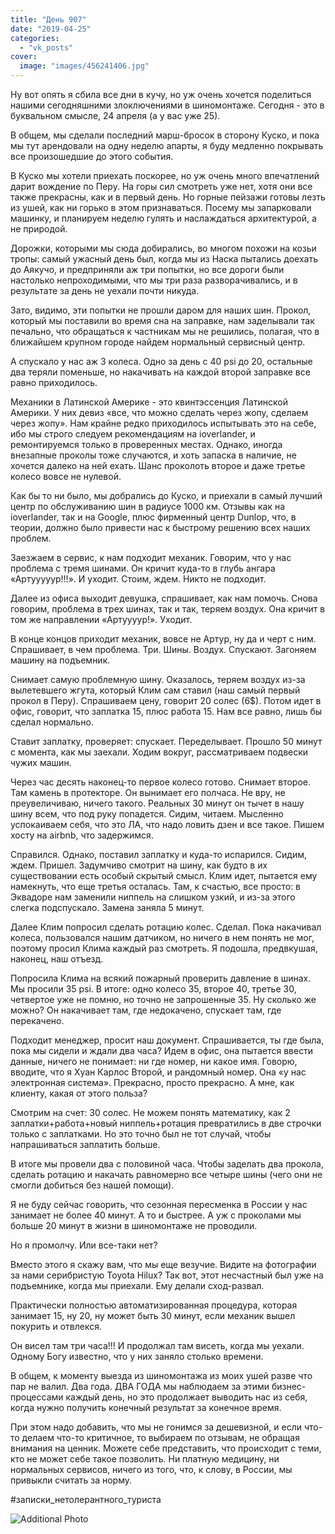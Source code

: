 ```yaml
---
title: "День 907"
date: "2019-04-25"
categories: 
  - "vk_posts"
cover:
  image: "images/456241406.jpg"
---
```


Ну вот опять я сбила все дни в кучу, но уж очень хочется поделиться нашими сегодняшними злоключениями в шиномонтаже. Сегодня - это в буквальном смысле, 24 апреля (а у вас уже 25).

В общем, мы сделали последний марш-бросок в сторону Куско, и пока мы тут арендовали на одну неделю апарты, я буду медленно покрывать все произошедшие до этого события.

<!--more-->

В Куско мы хотели приехать поскорее, но уж очень много впечатлений дарит вождение по Перу. На горы сил смотреть уже нет, хотя они все также прекрасны, как и в первый день. Но горные пейзажи готовы лезть из ушей, как ни горько в этом признаваться. Посему мы запарковали машинку, и планируем неделю гулять и наслаждаться архитектурой, а не природой.

Дорожки, которыми мы сюда добирались, во многом похожи на козьи тропы: самый ужасный день был, когда мы из Наска пытались доехать до Аякучо, и предприняли аж три попытки, но все дороги были настолько непроходимыми, что мы три раза разворачивались, и в результате за день не уехали почти никуда.

Зато, видимо, эти попытки не прошли даром для наших шин. Прокол, который мы поставили во время сна на заправке, нам заделывали так печально, что обращаться к частникам мы не решились, полагая, что в ближайшем крупном городе найдем нормальный сервисный центр.

А спускало у нас аж 3 колеса. Одно за день с 40 psi до 20, остальные два теряли поменьше, но накачивать на каждой второй заправке все равно приходилось.

Механики в Латинской Америке - это квинтэссенция Латинской Америки. У них девиз «все, что можно сделать через жопу, сделаем через жопу». Нам крайне редко приходилось испытывать это на себе, ибо мы строго следуем рекомендациям на ioverlander, и ремонтируемся только в проверенных местах. Однако, иногда внезапные проколы тоже случаются, и хоть запаска в наличие, не хочется далеко на ней ехать. Шанс проколоть второе и даже третье колесо вовсе не нулевой.

Как бы то ни было, мы добрались до Куско, и приехали в самый лучший центр по обслуживанию шин в радиусе 1000 км. Отзывы как на ioverlander, так и на Google, плюс фирменный центр Dunlop, что, в теории, должно было привести нас к быстрому решению всех наших проблем.

Заезжаем в сервис, к нам подходит механик. Говорим, что у нас проблема с тремя шинами. Он кричит куда-то в глубь ангара «Артууууур!!!». И уходит. Стоим, ждем. Никто не подходит.

Далее из офиса выходит девушка, спрашивает, как нам помочь. Снова говорим, проблема в трех шинах, так и так, теряем воздух. Она кричит в том же направлении «Артуууур!». Уходит.

В конце концов приходит механик, вовсе не Артур, ну да и черт с ним. Спрашивает, в чем проблема. Три. Шины. Воздух. Спускают. Загоняем машину на подъемник.

Снимает самую проблемную шину. Оказалось, теряем воздух из-за вылетевшего жгута, который Клим сам ставил (наш самый первый прокол в Перу). Спрашиваем цену, говорит 20 солес (6$). Потом идет в офис, говорит, что заплатка 15, плюс работа 15. Нам все равно, лишь бы сделал нормально.

Ставит заплатку, проверяет: спускает. Переделывает. Прошло 50 минут с момента, как мы заехали. Ходим вокруг, рассматриваем подвески чужих машин.

Через час десять наконец-то первое колесо готово. Снимает второе. Там камень в протекторе. Он вынимает его полчаса. Не вру, не преувеличиваю, ничего такого. Реальных 30 минут он тычет в нашу шину всем, что под руку попадется. Сидим, читаем. Мысленно успокаиваем себя, что это ЛА, что надо ловить дзен и все такое. Пишем хосту на airbnb, что задержимся.

Справился. Однако, поставил заплатку и куда-то испарился. Сидим, ждем. Пришел. Задумчиво смотрит на шину, как будто в их существовании есть особый скрытый смысл. Клим идет, пытается ему намекнуть, что еще третья осталась. Там, к счастью, все просто: в Эквадоре нам заменили ниппель на слишком узкий, и из-за этого слегка подспускало. Замена заняла 5 минут.

Далее Клим попросил сделать ротацию колес. Сделал. Пока накачивал колеса, пользовался нашим датчиком, но ничего в нем понять не мог, поэтому просил Клима каждый раз смотреть. Я подошла, предвкушая, наконец, наш отъезд.

Попросила Клима на всякий пожарный проверить давление в шинах. Мы просили 35 psi. В итоге: одно колесо 35, второе 40, третье 30, четвертое уже не помню, но точно не запрошенные 35. Ну сколько же можно? Он накачивает там, где недокачено, спускает там, где перекачено.

Подходит менеджер, просит наш документ. Спрашивается, ты где была, пока мы сидели и ждали два часа? Идем в офис, она пытается ввести данные, ничего не понимает: ни где номер, ни какое имя. Говорю, вводите, что я Хуан Карлос Второй, и рандомный номер. Она «у нас электронная система». Прекрасно, просто прекрасно. А мне, как клиенту, какая от этого польза?

Смотрим на счет: 30 солес. Не можем понять математику, как 2 заплатки+работа+новый ниппель+ротация превратились в две строчки только с заплатками. Но это точно был не тот случай, чтобы напрашиваться заплатить больше.

В итоге мы провели два с половиной часа. Чтобы заделать два прокола, сделать ротацию и накачать равномерно все четыре шины (чего они не смогли добиться без нашей помощи).

Я не буду сейчас говорить, что сезонная пересменка в России у нас занимает не более 40 минут. А то и быстрее. А уж с проколами мы больше 20 минут в жизни в шиномонтаже не проводили.

Но я промолчу. Или все-таки нет?

Вместо этого я скажу вам, что мы еще везучие. Видите на фотографии за нами серибристую Toyota Hilux? Так вот, этот несчастный был уже на подъемнике, когда мы приехали. Ему делали сход-развал.

Практически полностью автоматизированная процедура, которая занимает 15, ну 20, ну может быть 30 минут, если механик вышел покурить и отвлекся.

Он висел там три часа!!! И продолжал там висеть, когда мы уехали. Одному Богу известно, что у них заняло столько времени.

В общем, к моменту выезда из шиномонтажа из моих ушей разве что пар не валил. Два года. ДВА ГОДА мы наблюдаем за этими бизнес-процессами каждый день, но это продолжает выводить нас из себя, когда нужно получить конечный результат за конечное время.

При этом надо добавить, что мы не гонимся за дешевизной, и если что-то делаем что-то критичное, то выбираем по отзывам, не обращая внимания на ценник. Можете себе представить, что происходит с теми, кто не может себе такое позволить. Ни платную медицину, ни нормальных сервисов, ничего из того, что, к слову, в России, мы привыкли считать за норму.

#записки\_нетолерантного\_туриста

![Additional Photo](https://vodpop.ru/wp-content/uploads/2023/07/456241407.jpg)
